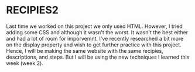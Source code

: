 # RECIPIES2
Last time we worked on this project we only used HTML. However, I tried adding some CSS and although it wasn't the worst. It wasn't the best either and had a lot of room for imporvemnt. I've recently researched a bit more on the display property and wish to get further practice with this project. Hence, I will be making the same website with the same recipies, descriptions, and steps. But I will be using the new techniques I learned this week (week 2). 
